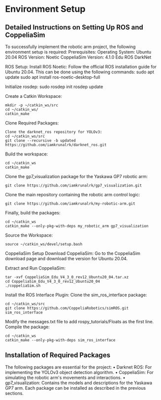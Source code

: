 # Environment Setup

## Detailed Instructions on Setting Up ROS and CoppeliaSim
To successfully implement the robotic arm project, the following environment setup is required:
Prerequisites:
Operating System: Ubuntu 20.04
ROS Version: Noetic
CoppeliaSim Version: 4.1.0 Edu
ROS DarkNet

ROS Setup:
Install ROS Noetic: Follow the official ROS installation guide for Ubuntu 20.04. This can be done using the following commands:
sudo apt update
sudo apt install ros-noetic-desktop-full

Initialize rosdep:
sudo rosdep init
rosdep update

Create a Catkin Workspace:
```
mkdir -p ~/catkin_ws/src
cd ~/catkin_ws/
catkin_make
```

Clone Required Packages:
```
Clone the darknet_ros repository for YOLOv3:
cd ~/catkin_ws/src
git clone --recursive -b updated https://github.com/iamkrunalrk/darknet_ros.git
```

Build the workspace:
```
cd ~/catkin_ws
catkin_make
```

Clone the gp7_visualization package for the Yaskawa GP7 robotic arm:
```
git clone https://github.com/iamkrunalrk/gp7_visualization.git
```

Clone the main repository containing the robotic arm control logic:
```
git clone https://github.com/iamkrunalrk/my-robotic-arm.git
```

Finally, build the packages:
```
cd ~/catkin_ws
catkin_make --only-pkg-with-deps my_robotic_arm gp7_visualization
```

Source the Workspace:
```
source ~/catkin_ws/devel/setup.bash
```

CoppeliaSim Setup
Download CoppeliaSim: Go to the CoppeliaSim download page and download the version for Ubuntu 20.04.

Extract and Run CoppeliaSim:
```
tar -xvf CoppeliaSim_Edu_V4_3_0_rev12_Ubuntu20_04.tar.xz
cd CoppeliaSim_Edu_V4_3_0_rev12_Ubuntu20_04
./coppeliaSim.sh
```

Install the ROS Interface Plugin:
Clone the sim_ros_interface package:
```
cd ~/catkin_ws/src
git clone https://github.com/CoppeliaRobotics/simROS.git sim_ros_interface
```

Modify the messages.txt file to add rospy_tutorials/Floats as the first line.
Compile the package:
```
cd ~/catkin_ws
catkin_make --only-pkg-with-deps sim_ros_interface
```

## Installation of Required Packages
The following packages are essential for the project:
•	Darknet ROS: For implementing the YOLOv3 object detection algorithm.
•	CoppeliaSim: For simulating the robotic arm's movements and interactions.
•	gp7_visualization: Contains the models and descriptions for the Yaskawa GP7 arm.
Each package can be installed as described in the previous sections.

